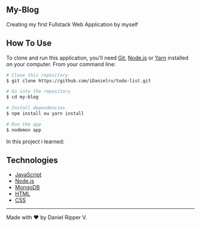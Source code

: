 ## My-Blog
Creating my first Fullstack Web Application by myself


##  How To Use

To clone and run this application, you'll need [Git](https://git-scm.com/), [Node.js](https://nodejs.org/en/) or [Yarn](https://yarnpkg.com/getting-started) installed on your computer. From your command line:

```bash
# Clone this repository
$ git clone https://github.com/iDanielrv/todo-list.git

# Go into the repository
$ cd my-blog

# Install dependencies
$ npm install ou yarn install

# Run the app
$ nodemon app
```

In this project i learned:

##  Technologies

-  [JavaScript](https://developer.mozilla.org/pt-BR/docs/Web/JavaScript)
-  [Node.js](https://nodejs.org/en/docs)
-  [MongoDB](https://www.mongodb.com/)
-  [HTML](https://developer.mozilla.org/pt-BR/docs/Web/HTML)
-  [CSS](https://developer.mozilla.org/pt-BR/docs/Web/CSS)


---

Made with ♥ by Daniel Ripper V.
